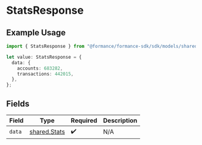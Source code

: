 # StatsResponse

## Example Usage

```typescript
import { StatsResponse } from "@formance/formance-sdk/sdk/models/shared";

let value: StatsResponse = {
  data: {
    accounts: 683282,
    transactions: 442015,
  },
};
```

## Fields

| Field                                               | Type                                                | Required                                            | Description                                         |
| --------------------------------------------------- | --------------------------------------------------- | --------------------------------------------------- | --------------------------------------------------- |
| `data`                                              | [shared.Stats](../../../sdk/models/shared/stats.md) | :heavy_check_mark:                                  | N/A                                                 |